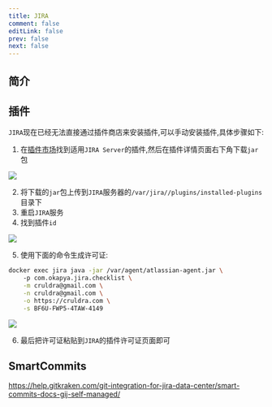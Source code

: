 ```yaml
---
title: JIRA
comment: false
editLink: false
prev: false
next: false
---
```


## 简介

## 插件

`JIRA`现在已经无法直接通过插件商店来安装插件,可以手动安装插件,具体步骤如下:

1. 在[插件市场](https://marketplace.atlassian.com/)找到适用`JIRA Server`的插件,然后在插件详情页面右下角下载`jar`包

![](https://cdn.jsdelivr.net/gh/hhypygy/picx-images-hosting@master/image.60tzlz5vhk.webp)

2. 将下载的`jar`包上传到`JIRA`服务器的`/var/jira//plugins/installed-plugins`目录下
3. 重启`JIRA`服务
4. 找到插件`id`

![](https://cdn.jsdelivr.net/gh/hhypygy/picx-images-hosting@master/image.lvh3jtuh0.webp)

5. 使用下面的命令生成许可证:

```bash
docker exec jira java -jar /var/agent/atlassian-agent.jar \                 INT ✘  21:11:20  
    -p com.okapya.jira.checklist \
    -m cruldra@gmail.com \
    -n cruldra@gmail.com \
    -o https://cruldra.com \
    -s BF6U-FWP5-4TAW-4149
```

<CommandBuilder :editors='[
{
"label": "服务器id",
"field": "serverId",
"type": "text",
"defaultValue": "BF6U-FWP5-4TAW-4149"
},
{
"label": "插件id",
"field": "pluginId",
"type": "text"
}
]' cmdTemplate="docker exec jira java -jar /var/agent/atlassian-agent.jar \
-p {pluginId} \
-m cruldra@gmail.com \
-n cruldra@gmail.com \
-o https://cruldra.com \
-s {serverId}"/>

![](https://cdn.jsdelivr.net/gh/hhypygy/picx-images-hosting@master/image.7w6kelxoua.webp)

6. 最后把许可证粘贴到`JIRA`的插件许可证页面即可


## SmartCommits

https://help.gitkraken.com/git-integration-for-jira-data-center/smart-commits-docs-gij-self-managed/
